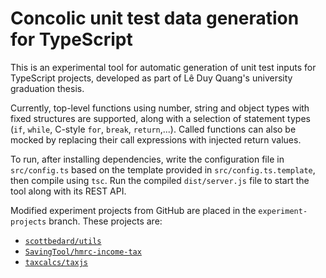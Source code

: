 # Concolic unit test data generation for TypeScript

This is an experimental tool for automatic generation of unit test inputs for TypeScript projects, developed as part of
Lê Duy Quang's university graduation thesis.

Currently, top-level functions using number, string and object types with fixed structures are supported, along with a
selection of statement types (`if`, `while`, C-style `for`, `break`, `return`,...). Called functions can also be mocked
by replacing their call expressions with injected return values.

To run, after installing dependencies, write the configuration file in `src/config.ts` based on the template provided in
`src/config.ts.template`, then compile using `tsc`. Run the compiled `dist/server.js` file to start the tool along with
its REST API.

Modified experiment projects from GitHub are placed in the `experiment-projects` branch. These projects are:

- [`scottbedard/utils`](https://github.com/scottbedard/utils)
- [`SavingTool/hmrc-income-tax`](https://github.com/SavingTool/hmrc-income-tax)
- [`taxcalcs/taxjs`](https://github.com/taxcalcs/taxjs)